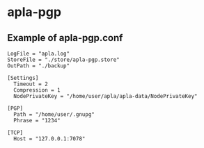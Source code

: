 # apla-pgp

## Example of apla-pgp.conf

```
LogFile = "apla.log"
StoreFile = "./store/apla-pgp.store"
OutPath = "./backup"

[Settings]
  Timeout = 2
  Compression = 1
  NodePrivateKey = "/home/user/apla/apla-data/NodePrivateKey"

[PGP]
  Path = "/home/user/.gnupg"
  Phrase = "1234"

[TCP]
  Host = "127.0.0.1:7078"
```
